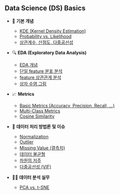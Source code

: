 
## Data Science (DS) Basics

* 🌱 **기본 개념**
  * [KDE (Kernel Density Estimation)](데이터_사이언스_기초_KDE.md)
  * [Probability vs. Likelihood](데이터_사이언스_기초_Probability_vs_Likelihood.md)
  * [상관계수, 산점도, 다중공선성](데이터_사이언스_기초_상관계수_산점도_다중공선성.md) 

* 🔍 **EDA (Exploratory Data Analysis)**
  * [EDA 개념](데이터_사이언스_기초_EDA.md)
  * [단일 feature 분포 분석](데이터_사이언스_기초_EDA_단일_feature_분포.md)
  * [feature 상관관계 분석](데이터_사이언스_기초_EDA_feature_상관관계.md)
  * [상자 수염 그림](데이터_사이언스_기초_상자수염그림.md)

* 📈 **Metrics**
  * [Basic Metrics (Accuracy, Precision, Recall, ...)](데이터_사이언스_기초_Metrics.md)
  * [Multi-Class Metrics](데이터_사이언스_기초_Metrics_MultiClass.md)
  * [Cosine Similarity](데이터_사이언스_기초_Cosine_similarity.md)

* 📐 **데이터 처리 방법론 및 이슈**
  * [Normalization](데이터_사이언스_기초_Normalization.md)
  * [Outlier](데이터_사이언스_기초_Outlier.md)
  * [Missing Value (결측치)](데이터_사이언스_기초_Missing_Value.md)
  * [데이터 불균형](데이터_사이언스_기초_데이터_불균형.md)
  * [차원의 저주](데이터_사이언스_기초_차원의_저주.md)
  * [다중공선성 (VIF)](데이터_사이언스_기초_다중공선성_VIF.md)

* 👨‍💻 **데이터 분석 실무**
  * [PCA vs. t-SNE](데이터_사이언스_기초_PCA_vs_tSNE.md)
